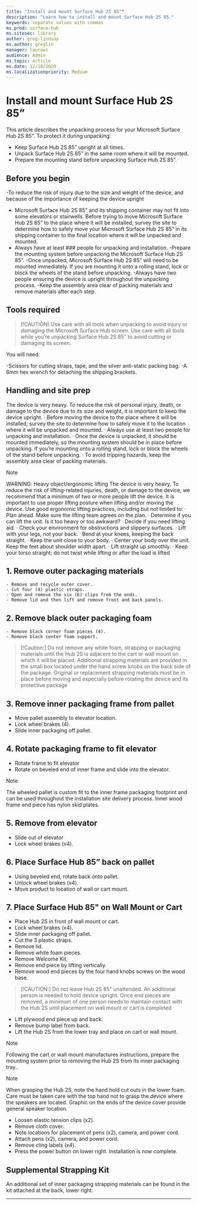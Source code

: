 ```yaml
---
title: "Install and mount Surface Hub 2S 85""
description: "Learn how to install and mount Surface Hub 2S 85."
keywords: separate values with commas
ms.prod: surface-hub
ms.sitesec: library
author: greg-lindsay
ms.author: greglin
manager: laurawi
audience: Admin
ms.topic: article
ms.date: 12/18/2020
ms.localizationpriority: Medium
---
```

# Install and mount Surface Hub 2S 85”

 This article describes the unpacking process for your Microsoft Surface Hub 2S 85". To protect it during unpacking:
 
- Keep Surface Hub 2S 85” upright at all times.
- Unpack Surface Hub 2S 85” in the same room where it will be mounted.
- Prepare the mounting stand before unpacking Surface Hub 2S 85”.
 

## Before you begin

-To reduce the risk of injury due to the size and weight of the device, and because of the importance of keeping the device upright

- Microsoft Surface Hub 2S 85” and its shipping container may not fit into some elevators or stairwells. Before trying to move Microsoft Surface Hub 2S 85”  to the place where it will be installed, survey the site to determine how to safely move your Microsoft Surface Hub 2S 85”  in its shipping container to the final location where it will be unpacked and mounted.
- Always have at least ### people for unpacking and installation.
-Prepare the mounting system before unpacking the Microsoft Surface Hub 2S 85”.
-Once unpacked, Microsoft Surface Hub 2S 85” will need to be mounted immediately. If you are mounting it onto a rolling stand, lock or block the wheels of the stand before unpacking.
-Always have two people ensuring the device is upright throughout the unpacking process.
-Keep the assembly area clear of packing materials and remove materials after each step.


## Tools required

> (!CAUTION)
> Use care with all tools when unpacking to avoid injury or damaging the Microsoft Surface Hub screen. Use care with all tools while you’re unpacking Surface Hub 2S 85” to avoid cutting or damaging its screen.
 
You will need:

-Scissors for cutting straps, tape, and the silver anti-static packing bag.
-A 6mm hex wrench for detaching the shipping brackets.


## Handling and site prep

The device is very heavy. To reduce the risk of personal injury, death, or damage to the device due to its size and weight, it is important to keep the device upright.
· Before moving the device to the place where it will be installed, survey the site to determine how to safely move it to the location where it will be unpacked and mounted.
· Always use at least two people for unpacking and installation.
· Once the device is unpacked, it should be mounted
immediately, so the mounting system should be in place before unpacking. If you’re mounting onto a rolling stand, lock or block the wheels of the stand before unpacking.
· To avoid tripping hazards, keep the assembly area clear of packing materials.

> [!NOTE]
> WARNING: Heavy object/ergonomic lifting
> The device is very heavy. To reduce the risk of lifting-related injuries, death, or damage to the device, we recommend that a minimum of two or more people lift the device. It is important to use proper lifting posture when lifting and/or moving the device.
> Use good ergonomic lifting practices, including but not limited to:
· Plan ahead. Make sure the lifting team agrees on the plan.
· Determine if you can lift the unit. Is it too heavy or too awkward?
· Decide if you need lifting aid.
· Check your environment for obstructions and slippery surfaces.
· Lift with your legs, not your back.
· Bend at your knees, keeping the back straight.
· Keep the unit close to your body.
· Center your body over the unit. Keep the feet about shoulder width apart.
· Lift straight up smoothly.
· Keep your torso straight; do not twist while lifting or after the load is lifted

 
 

## 1. Remove outer packaging materials
    - Remove and recycle outer cover.
    - Cut four (4) plastic straps.
    - Open and remove the six (6) clips from the ends.
    - Remove lid and then lift and remove front and back panels.

 

## 2. Remove black outer packaging foam
    - Remove black corner foam pieces (4).
    - Remove black center foam support.

> [!Caution:]
>  Do not remove any white foam, strapping or packaging materials until the Hub 2S is adjacent to the cart or wall mount on which it will be placed.
Additional strapping materials are provided in the small box located under the hand screw knobs on the back side of the package. Original or replacement strapping materials must be in place  before moving and especially before rotating the device and its protective package
 
 

## 3. Remove inner packaging frame from pallet


 
- Move pallet assembly to elevator location.
- Lock wheel brakes (4).
- Slide inner packaging off pallet.

## 4. Rotate packaging frame to fit elevator
- Rotate frame to fit elevator
- Rotate on beveled end of inner frame and slide into the elevator.

> [!NOTE]
> The wheeled pallet is custom fit to the inner frame packaging footprint and can be used throughout the installation site delivery process. Inner wood frame end piece has nylon skid plates.
 
## 5. Remove from elevator
- Slide out of elevator
- Lock wheel brakes (x4).

## 6. Place Surface Hub 85” back on pallet
- Using beveled end, rotate back onto pallet.
- Unlock wheel brakes (x4).
- Move product to location of wall or cart mount.

## 7. Place Surface Hub 85" on Wall Mount or Cart
- Place Hub 2S in front of wall mount or cart.
- Lock wheel brakes (x4).
- Slide inner packaging off pallet.
- Cut the 3 plastic straps.
- Remove lid.
- Remove white foam pieces.
- Remove Welcome Kit.
- Remove end piece by lifting vertically.
- Remove wood end pieces by the four hand knobs screws on the wood base.

 > [!CAUTION:]
>  Do not leave Hub 2S 85" unattended. An additional person is needed to hold device upright.
Once end pieces are removed, a minimum of one person needs to maintain contact with the Hub 2S until placement on wall mount or cart is completed
 

- Lift plywood end piece up and back.
- Remove bump label from back.
- Lift the Hub 2S from the lower tray and place on cart or wall mount.


> [!NOTE]
> Following the cart or wall mount
manufactures instructions, prepare the mounting system prior to removing the Hub 2S from its inner packaging tray..
 
> [!NOTE]
> When grasping the Hub 2S, note the hand hold cut outs in the lower foam. Care must be taken care with the top hand not to grasp the device where the speakers are located.
Graphic on the ends of the device cover provide general speaker location.
 

- Loosen elastic tension clips (x2).
- Remove cloth cover.
- Note locations for placement of pens (x2), camera, and power cord.
- Attach pens (x2), camera, and power cord.
- Remove cling labels (x4).
- Press the power button on lower right. Installation is now complete.

 

## Supplemental Strapping Kit

An additional set of inner packaging strapping materials can be found in the kit attached at the back, lower right.

 

----------

